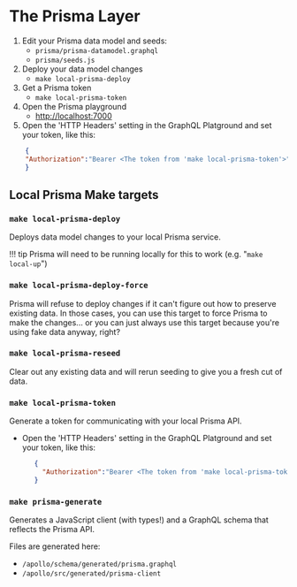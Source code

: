 # The Prisma Layer

1. Edit your Prisma data model and seeds:
    - `prisma/prisma-datamodel.graphql`
    - `prisma/seeds.js`
2. Deploy your data model changes
    - `make local-prisma-deploy`
3. Get a Prisma token
    - `make local-prisma-token`
4. Open the Prisma playground
    - <http://localhost:7000>
5. Open the 'HTTP Headers' setting in the GraphQL Platground and set your token, like this:
```json
    {
    "Authorization":"Bearer <The token from 'make local-prisma-token'>"
    }
```

## Local Prisma Make targets

### `make local-prisma-deploy`

Deploys data model changes to your local Prisma service.

!!! tip
    Prisma will need to be running locally for this to work (e.g. "`make local-up`")

### `make local-prisma-deploy-force`

Prisma will refuse to deploy changes if it can't figure out how to preserve existing data. In those cases, you can use this target to force Prisma to make the changes... or you can just always use this target because you're using fake data anyway, right?

### `make local-prisma-reseed`

Clear out any existing data and will rerun seeding to give you a fresh cut of data.

### `make local-prisma-token`

Generate a token for communicating with your local Prisma API.

- Open the 'HTTP Headers' setting in the GraphQL Platground and set your token, like this:
   ```json
      {
        "Authorization":"Bearer <The token from 'make local-prisma-token'>"
      }
   ```

### `make prisma-generate`

Generates a JavaScript client (with types!) and a GraphQL schema that reflects the Prisma API.

Files are generated here:

- `/apollo/schema/generated/prisma.graphql`
- `/apollo/src/generated/prisma-client`

